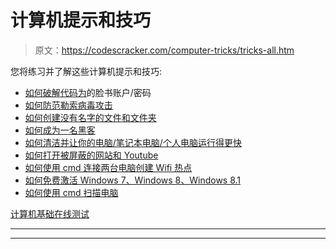 # 计算机提示和技巧

> 原文：<https://codescracker.com/computer-tricks/tricks-all.htm>

您将练习并了解这些计算机提示和技巧:

*   [如何破解代码为](/computer-tricks/hack-facebook-account-password.htm)的脸书账户/密码
*   [如何防范勒索病毒攻击](/computer-tricks/ransomware-virus-attack.htm)
*   [如何创建没有名字的文件和文件夹](/computer-tricks/how-to-create-files-folders-without-name.htm)
*   [如何成为一名黑客](/computer-tricks/how-to-become-a-hacker.htm)
*   [如何清洁并让你的电脑/笔记本电脑/个人电脑运行得更快](/computer-tricks/make-computer-fast.htm)
*   [如何打开被屏蔽的网站和 Youtube](/computer-tricks/open-blocked-website.htm)
*   [如何使用 cmd 连接两台电脑创建 Wifi 热点](/computer-tricks/connect-two-computers.htm)
*   [如何免费激活 Windows 7、Windows 8、Windows 8.1](/computer-tricks/activate-windows.htm)
*   [如何使用 cmd 扫描电脑](/computer-tricks/scan-computer-using-cmd.htm)

[计算机基础在线测试](/exam/showtest.php?subid=14)

* * *

* * *